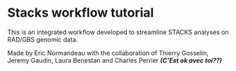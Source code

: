 Stacks workflow tutorial
========================

This is an integrated workflow developed to streamline STACKS analyses on RAD/GBS genomic data.

Made by Eric Normandeau with the collaboration of Thierry Gosselin, Jeremy Gaudin, Laura Benestan and Charles Perrier ***(C'Est ok avec toi??)***
